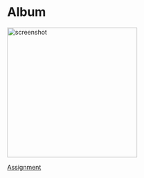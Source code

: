 # Album

<img src="/images/screenshot.png" alt="screenshot" width="300"/>

[Assignment](https://docs.google.com/document/d/1jJpblMcddxUWoCtFwJvYW-tLBo5ypn3K1HIJDlWTMHo/)
